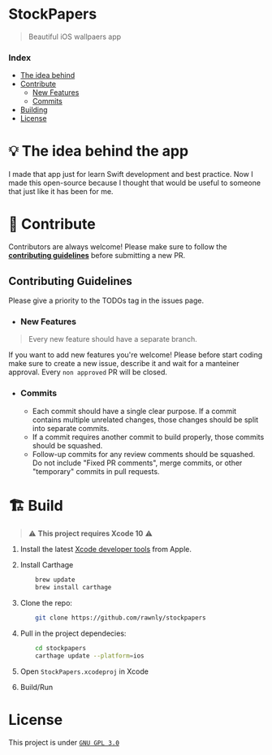 # StockPapers
> Beautiful iOS wallpaers app

### Index
- [The idea behind](#The-idea-behind)
- [Contribute](#Contribute)
	- [New Features](#new-features)
	- [Commits](#Commits)
- [Building](#Building)
- [License](#License)
<!-- - [Screenshots](#screenshots) -->

# 💡 The idea behind the app
I made that app just for learn Swift development and best practice. Now I made this open-source because I thought that would be useful to someone that just like it has been for me.

# 🚀 Contribute
Contributors are always welcome! 
Please make sure to follow the [**contributing guidelines**](#contributing-guidelines) before submitting a new PR.

## Contributing Guidelines
Please give a priority to the TODOs tag in the issues page.

- ### New Features
> Every new feature should have a separate branch.

If you want to add new features you're welcome! Please before start coding make sure to create a new issue, describe it and wait for a manteiner approval. Every `non approved` PR will be closed.


- ### Commits
	- Each commit should have a single clear purpose. If a commit contains multiple unrelated changes, those changes should be split into separate commits.
	- If a commit requires another commit to build properly, those commits should be squashed.
	- Follow-up commits for any review comments should be squashed. Do not include "Fixed PR comments", merge commits, or other "temporary" commits in pull requests.

# 🏗️ Build
> ⚠️ **This project requires Xcode 10** ⚠️
1. Install the latest [Xcode developer tools](https://developer.apple.com/xcode/downloads/) from Apple.
2. Install Carthage
	```sh
		brew update
		brew install carthage
	```
3. Clone the repo:
	```sh
		git clone https://github.com/rawnly/stockpapers
	```

4. Pull in the project dependecies:
	```sh
		cd stockpapers
		carthage update --platform=ios
	```
5. Open `StockPapers.xcodeproj` in Xcode
6. Build/Run

# License
This project is under [`GNU GPL 3.0`](LICENSE)

